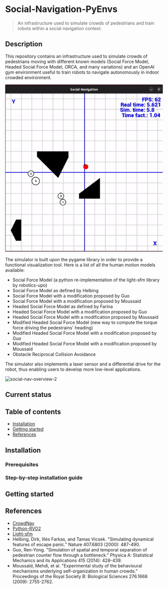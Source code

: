# Social-Navigation-PyEnvs

> An infrastructure used to simulate crowds of pedestrians and train robots within a social navigation context.

## Description

This repository contains an infrastructure used to simulate crowds of pedestrians moving with different known models (Social Force Model, Headed Social Force Model, ORCA, and many variations) and an OpenAI gym environment useful to train robots to navigate autonomously in indoor crowded environment.

![social-nav-overview-1](.images/social-nav-overview-1.gif)

The simulator is built upon the pygame library in order to provide a functional visualization tool. Here is a list of all the human motion models available:
- Social Force Model (a python re-implementation of the light-sfm library by robotics-upo)
- Social Force Model as defined by Helbing
- Social Force Model with a modification proposed by Guo
- Social Force Model with a modification proposed by Moussaid
- Headed Social Force Model as defined by Farina
- Headed Social Force Model with a modification proposed by Guo
- Headed Social Force Model with a modification proposed by Moussaid
- Modified Headed Social Force Model (new way to compute the torque force driving the pedestrains' heading)
- Modified Headed Social Force Model with a modification proposed by Guo
- Modified Headed Social Force Model with a modification proposed by Moussaid
- Obstacle Reciprocal Collision Avoidance

The simulator also implements a laser sensor and a differential drive for the robot, thus enabling users to develop more low-level applications.

![social-nav-overview-2](.images/social-nav-overview-2.gif)

## Current status



## Table of contents
- [Installation](#installation)
- [Getting started](#getting-started)
- [References](#references)

## Installation
### Prerequisites
### Step-by-step installation guide

## Getting started

## References
- [CrowdNav](https://github.com/ChanganVR/RelationalGraphLearning)
- [Python-RVO2](https://github.com/sybrenstuvel/Python-RVO2)
- [Light-sfm](https://github.com/robotics-upo/lightsfm)
- Helbing, Dirk, Illés Farkas, and Tamas Vicsek. "Simulating dynamical features of escape panic." Nature 407.6803 (2000): 487-490.
- Guo, Ren-Yong. "Simulation of spatial and temporal separation of pedestrian counter flow through a bottleneck." Physica A: Statistical Mechanics and its Applications 415 (2014): 428-439.
- Moussaïd, Mehdi, et al. "Experimental study of the behavioural mechanisms underlying self-organization in human crowds." Proceedings of the Royal Society B: Biological Sciences 276.1668 (2009): 2755-2762.